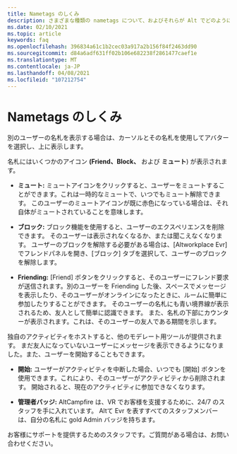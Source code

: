 ```yaml
---
title: Nametags のしくみ
description: さまざまな種類の nametags について、およびそれらが Alt でどのように機能するかについて説明します。
ms.date: 02/10/2021
ms.topic: article
keywords: faq
ms.openlocfilehash: 396834a61c1b2cec03a917a2b156f84f2463dd90
ms.sourcegitcommit: d84a6adf631ff02b106e682238f2861477caef1e
ms.translationtype: MT
ms.contentlocale: ja-JP
ms.lasthandoff: 04/08/2021
ms.locfileid: "107212754"
---
```

# <a name="how-do-nametags-work"></a>Nametags のしくみ

別のユーザーの名札を表示する場合は、カーソルとその名札を使用してアバターを選択し、上に表示します。

名札にはいくつかのアイコン **(Friend、Block、** および **ミュート**) が表示されます。

* **ミュート:** ミュートアイコンをクリックすると、ユーザーをミュートすることができます。これは一時的なミュートで、いつでもミュート解除できます。 このユーザーのミュートアイコンが既に赤色になっている場合は、それ自体がミュートされていることを意味します。

* **ブロック:** ブロック機能を使用すると、ユーザーのエクスペリエンスを削除できます。 そのユーザーは表示されなくなるか、または聞こえなくなります。 ユーザーのブロックを解除する必要がある場合は、[Altworkplace Evr] でフレンドパネルを開き、[ブロック] タブを選択して、ユーザーのブロックを解除します。

* **Friending:** [Friend] ボタンをクリックすると、そのユーザーにフレンド要求が送信されます。別のユーザーを Friending した後、スペースでメッセージを表示したり、そのユーザーがオンラインになったときに、ルームに簡単に参加したりすることができます。 そのユーザーの名札にも青い境界線が表示されるため、友人として簡単に認識できます。 また、名札の下部にカウンターが表示されます。これは、そのユーザーの友人である期間を示します。

独自のアクティビティをホストすると、他のモデレート用ツールが提供されます。 まだ友人になっていないユーザーにメッセージを表示できるようになりました。また、ユーザーを開始することもできます。

* **開始:** ユーザーがアクティビティを中断した場合、いつでも [開始] ボタンを使用できます。これにより、そのユーザーがアクティビティから削除されます。 開始されると、現在のアクティビティに参加できなくなります。 

* **管理者バッジ:** AltCampfire は、VR でお客様を支援するために、24/7 のスタッフを手に入れています。 Altて Evr を表すすべてのスタッフメンバーは、自分の名札に gold Admin バッジを持ちます。

お客様にサポートを提供するためのスタッフです。ご質問がある場合は、お問い合わせください。 